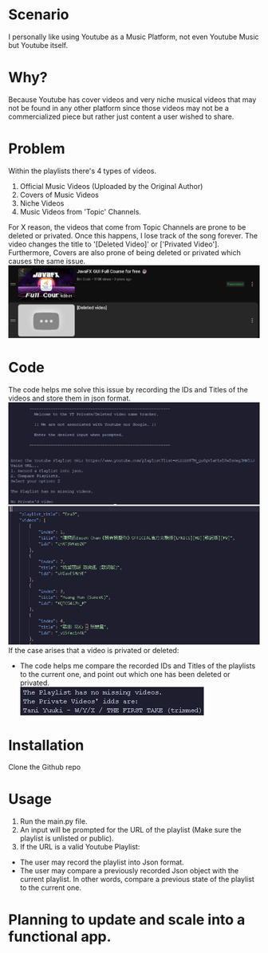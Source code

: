 # Scenario

I personally like using Youtube as a Music Platform, not even Youtube Music but Youtube itself. <br>

# Why?

Because Youtube has cover videos and very niche musical videos that may not be found in any other platform since those videos may not be a commercialized piece but rather just content
a user wished to share.

# Problem

Within the playlists there's 4 types of videos.

1. Official Music Videos (Uploaded by the Original Author)
2. Covers of Music Videos
3. Niche Videos
4. Music Videos from 'Topic' Channels.

For X reason, the videos that come from Topic Channels are prone to be deleted or privated. Once this happens, I lose track of the song forever. The video changes the title to '[Deleted Video]' or ['Privated Video'].<br>
Furthermore, Covers are also prone of being deleted or privated which causes the same issue.<br>
![alt text](deleted_video.png "Deleted Videos")

# Code

The code helps me solve this issue by recording the IDs and Titles of the videos and store them in json format.<br>
![alt text](record_playlist_example.png "recorded code")<br>
![alt text](recorded_json_example.png "json obj")<br>
If the case arises that a video is privated or deleted:

- The code helps me compare the recorded IDs and Titles of the playlists to the current one, and point out which one has been deleted or privated.<br>
  ![alt text](found_video.png "found match")<br>

# Installation

Clone the Github repo

# Usage

1. Run the main.py file.<br>
2. An input will be prompted for the URL of the playlist (Make sure the playlist is unlisted or public).<br>
3. If the URL is a valid Youtube Playlist:

- The user may record the playlist into Json format.
- The user may compare a previously recorded Json object with the current playlist. In other words, compare a previous state of the playlist to the current one.

# Planning to update and scale into a functional app.  
